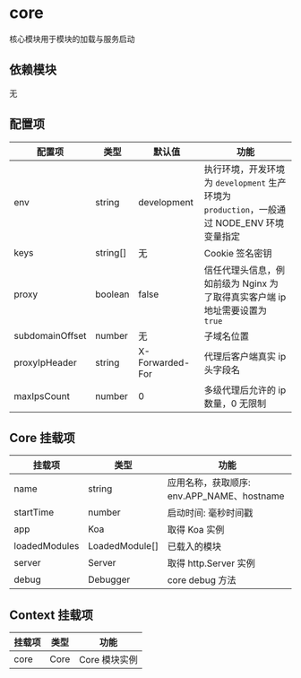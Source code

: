 # core

核心模块用于模块的加载与服务启动

## 依赖模块

无

## 配置项

| 配置项 | 类型 | 默认值 | 功能 |
| ----- | --- | ----- | ---- |
| env  | string | development | 执行环境，开发环境为 `development` 生产环境为 `production`，一般通过 NODE_ENV 环境变量指定
| keys | string[] | 无 | Cookie 签名密钥
| proxy | boolean | false | 信任代理头信息，例如前级为 Nginx 为了取得真实客户端 ip 地址需要设置为 `true`
| subdomainOffset | number | 无 | 子域名位置
| proxyIpHeader | string | X-Forwarded-For | 代理后客户端真实 ip 头字段名
| maxIpsCount | number | 0 | 多级代理后允许的 ip 数量，0 无限制

## Core 挂载项

| 挂载项 | 类型 | 功能 |
| ----- | --- | ---- |
| name | string | 应用名称，获取顺序: env.APP_NAME、hostname
| startTime | number | 启动时间: 毫秒时间戳
| app | Koa | 取得 Koa 实例
| loadedModules | LoadedModule[] | 已载入的模块
| server | Server | 取得 http.Server 实例
| debug | Debugger | core debug 方法

## Context 挂载项

| 挂载项 | 类型 | 功能 |
| ----- | --- | ---- |
| core | Core | Core 模块实例
